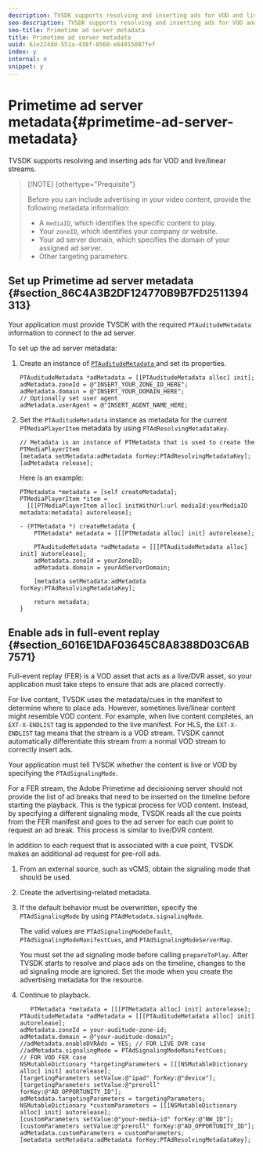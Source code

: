 ```yaml
---
description: TVSDK supports resolving and inserting ads for VOD and live/linear streams.
seo-description: TVSDK supports resolving and inserting ads for VOD and live/linear streams.
seo-title: Primetime ad server metadata
title: Primetime ad server metadata
uuid: 61e224dd-551a-438f-8560-e64915087fef
index: y
internal: n
snippet: y
---
```


# Primetime ad server metadata{#primetime-ad-server-metadata}

TVSDK supports resolving and inserting ads for VOD and live/linear streams.

>[!NOTE] {othertype="Prequisite"}
>
>Before you can include advertising in your video content, provide the following metadata information: 
>
>* A `mediaID`, which identifies the specific content to play. 
>* Your `zoneID`, which identifies your company or website. 
>* Your ad server domain, which specifies the domain of your assigned ad server. 
>* Other targeting parameters. 
>

## Set up Primetime ad server metadata {#section_86C4A3B2DF124770B9B7FD2511394313}

Your application must provide TVSDK with the required `PTAuditudeMetadata` information to connect to the ad server.

To set up the ad server metadata:

1. Create an instance of [ `PTAuditudeMetadata` ](http://help.adobe.com/en_US/primetime/api/psdk/appledoc/Classes/PTAuditudeMetadata.html) and set its properties. 

   ```
   PTAuditudeMetadata *adMetadata = [[PTAuditudeMetadata alloc] init];  
   adMetadata.zoneId = @"INSERT_YOUR_ZONE_ID_HERE"; 
   adMetadata.domain = @"INSERT_YOUR_DOMAIN_HERE"; 
   // Optionally set user agent 
   adMetadata.userAgent = @"INSERT_AGENT_NAME_HERE; 
   
   ```

1. Set the `PTAuditudeMetadata` instance as metadata for the current `PTMediaPlayerItem` metadata by using `PTAdResolvingMetadataKey`. 

   ```
   // Metadata is an instance of PTMetadata that is used to create the PTMediaPlayerItem 
   [metadata setMetadata:adMetadata forKey:PTAdResolvingMetadataKey];  
   [adMetadata release];
   ```

   Here is an example: 

   ```
   PTMetadata *metadata = [self createMetadata]; 
   PTMediaPlayerItem *item =  
     [[[PTMediaPlayerItem alloc] initWithUrl:url mediaId:yourMediaID metadata:metadata] autorelease]; 
    
   - (PTMetadata *) createMetadata { 
       PTMetadata* metadata = [[[PTMetadata alloc] init] autorelease]; 
    
       PTAuditudeMetadata *adMetadata = [[[PTAuditudeMetadata alloc] init] autorelease];  
       adMetadata.zoneId = yourZoneID; 
       adMetadata.domain = yourAdServerDomain; 
    
       [metadata setMetadata:adMetadata forKey:PTAdResolvingMetadataKey]; 
    
       return metadata; 
   }
   ```

## Enable ads in full-event replay {#section_6016E1DAF03645C8A8388D03C6AB7571}

Full-event replay (FER) is a VOD asset that acts as a live/DVR asset, so your application must take steps to ensure that ads are placed correctly.

For live content, TVSDK uses the metadata/cues in the manifest to determine where to place ads. However, sometimes live/linear content might resemble VOD content. For example, when live content completes, an `EXT-X-ENDLIST` tag is appended to the live manifest. For HLS, the `EXT-X-ENDLIST` tag means that the stream is a VOD stream. TVSDK cannot automatically differentiate this stream from a normal VOD stream to correctly insert ads.

Your application must tell TVSDK whether the content is live or VOD by specifying the `PTAdSignalingMode`.

For a FER stream, the Adobe Primetime ad decisioning server should not provide the list of ad breaks that need to be inserted on the timeline before starting the playback. This is the typical process for VOD content. Instead, by specifying a different signaling mode, TVSDK reads all the cue points from the FER manifest and goes to the ad server for each cue point to request an ad break. This process is similar to live/DVR content.

In addition to each request that is associated with a cue point, TVSDK makes an additional ad request for pre-roll ads.

1. From an external source, such as vCMS, obtain the signaling mode that should be used. 
1. Create the advertising-related metadata. 
1. If the default behavior must be overwritten, specify the `PTAdSignalingMode` by using `PTAdMetadata.signalingMode`.

   The valid values are `PTAdSignalingModeDefault`, `PTAdSignalingModeManifestCues`, and `PTAdSignalingModeServerMap`.

   You must set the ad signaling mode before calling `prepareToPlay`. After TVSDK starts to resolve and place ads on the timeline, changes to the ad signaling mode are ignored. Set the mode when you create the advertising metadata for the resource. 

1. Continue to playback. 

   ```
      PTMetadata *metadata = [[[PTMetadata alloc] init] autorelease]; 
   PTAuditudeMetadata *adMetadata = [[[PTAuditudeMetadata alloc] init] autorelease]; 
   adMetadata.zoneId = your-auditude-zone-id; 
   adMetadata.domain = @"your-auditude-domain"; 
   //adMetadata.enableDVRAds = YES; // FOR LIVE DVR case 
   //adMetadata.signalingMode = PTAdSignalingModeManifestCues;  
   // FOR VOD FER case 
   NSMutableDictionary *targetingParameters = [[[NSMutableDictionary alloc] init] autorelease]; 
   [targetingParameters setValue:@"ipad" forKey:@"device"]; 
   [targetingParameters setValue:@"preroll" forKey:@"AD_OPPORTUNITY_ID"]; 
   adMetadata.targetingParameters = targetingParameters; 
   NSMutableDictionary *customParameters = [[[NSMutableDictionary alloc] init] autorelease]; 
   [customParameters setValue:@"your-media-id" forKey:@"NW_ID"]; 
   [customParameters setValue:@"preroll" forKey:@"AD_OPPORTUNITY_ID"]; 
   adMetadata.customParameters = customParameters; 
   [metadata setMetadata:adMetadata forKey:PTAdResolvingMetadataKey]; 
   
   ```

